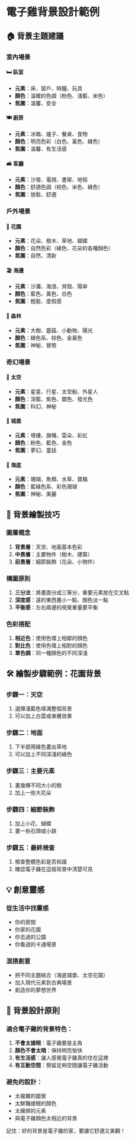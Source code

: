 # 電子雞背景設計範例

## 🏠 背景主題建議

### 室內場景
#### 🛏️ 臥室
- **元素**：床、窗戶、時鐘、玩具
- **顏色**：溫暖的色調（粉色、淺藍、米色）
- **氛圍**：溫馨、安全

#### 🍽️ 廚房
- **元素**：冰箱、爐子、餐桌、食物
- **顏色**：明亮色彩（白色、黃色、綠色）
- **氛圍**：溫馨、有生活感

#### 🛋️ 客廳
- **元素**：沙發、電視、書架、地毯
- **顏色**：舒適色調（棕色、米色、綠色）
- **氛圍**：放鬆、舒適

### 戶外場景
#### 🌳 花園
- **元素**：花朵、樹木、草地、蝴蝶
- **顏色**：自然色彩（綠色、花朵的各種顏色）
- **氛圍**：自然、清新

#### 🏖️ 海邊
- **元素**：沙灘、海浪、貝殼、陽傘
- **顏色**：藍色、黃色、白色
- **氛圍**：輕鬆、度假感

#### 🌲 森林
- **元素**：大樹、蘑菇、小動物、陽光
- **顏色**：綠色系、棕色、金黃色
- **氛圍**：神秘、冒險

### 奇幻場景
#### 🚀 太空
- **元素**：星星、行星、太空船、外星人
- **顏色**：深藍、紫色、銀色、發光色
- **氛圍**：科幻、神秘

#### 🏰 城堡
- **元素**：塔樓、旗幟、雲朵、彩虹
- **顏色**：粉色、藍色、金色
- **氛圍**：夢幻、童話

#### 🌊 海底
- **元素**：珊瑚、魚類、水草、寶箱
- **顏色**：藍綠色系、彩色珊瑚
- **氛圍**：神秘、美麗

## 🎨 背景繪製技巧

### 圖層概念
1. **背景層**：天空、地面基本色彩
2. **中景層**：主要物件（樹木、建築）
3. **前景層**：細節裝飾（花朵、小物件）

### 構圖原則
1. **三分法**：將畫面分成三等分，重要元素放在交叉點
2. **深度感**：遠的東西畫小一點、顏色淡一點
3. **平衡感**：左右兩邊的視覺重量要平衡

### 色彩搭配
1. **相近色**：使用色環上相鄰的顏色
2. **對比色**：使用色環上相對的顏色
3. **單色調**：同一種顏色的不同深淺

## 🛠️ 繪製步驟範例：花園背景

### 步驟一：天空
1. 選擇淺藍色填滿整個背景
2. 可以加上白雲或漸層效果

### 步驟二：地面
1. 下半部用綠色畫出草地
2. 可以加上不同深淺的綠色

### 步驟三：主要元素
1. 畫幾棵不同大小的樹
2. 加上一些大花朵

### 步驟四：細節裝飾
1. 加上小花、蝴蝶
2. 畫一些石頭或小路

### 步驟五：最終檢查
1. 檢查整體色彩是否和諧
2. 確認電子雞在這個背景中清楚可見

## 💡 創意靈感

### 從生活中找靈感
- 你的房間
- 你家的花園
- 你去過的公園
- 你看過的卡通場景

### 混搭創意
- 把不同主題結合（海底城堡、太空花園）
- 加入現代元素到古典場景
- 創造你的夢想世界

## 📏 背景設計原則

### 適合電子雞的背景特色：
1. **不會太搶眼**：電子雞要是主角
2. **顏色不會太暗**：保持明亮愉快
3. **有生活感**：讓人感覺電子雞真的住在這裡
4. **有互動空間**：預留足夠空間讓電子雞活動

### 避免的設計：
- 太複雜的圖案
- 太鮮豔搶眼的顏色
- 太擁擠的元素
- 與電子雞顏色太相近的背景

記住：好的背景是電子雞的家，要讓它舒適又美觀！